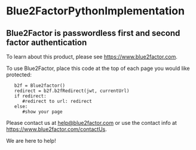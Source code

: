 # Blue2FactorPythonImplementation

## Blue2Factor is passwordless first and second factor authentication

To learn about this product, please see https://www.blue2factor.com.

To use Blue2Factor, place this code at the top of each page you would like protected:


```
   b2f = Blue2factor()
   redirect = b2f.b2fRedirect(jwt, currentUrl)
   if redirect:
      #redirect to url: redirect
   else:
      #show your page
```
    
Please contact us at help@blue2factor.com or use the contact info at https://www.blue2factor.com/contactUs.

We are here to help!
